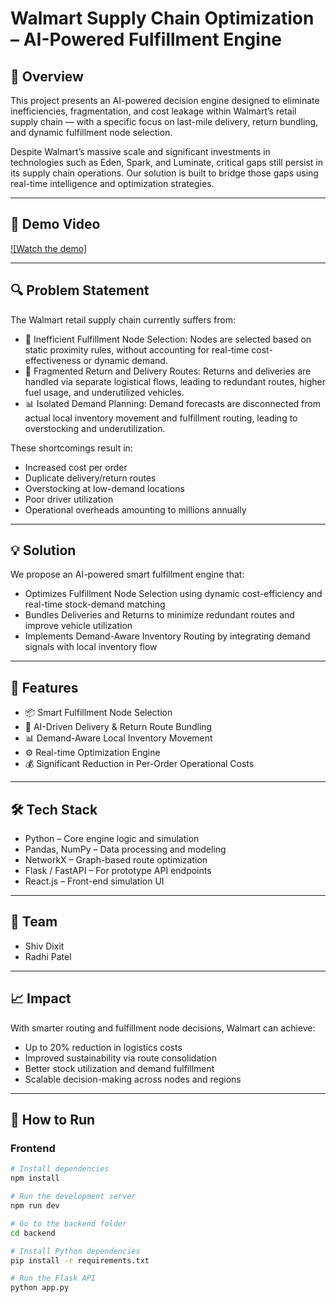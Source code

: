 # Walmart Supply Chain Optimization – AI-Powered Fulfillment Engine

## 🚀 Overview

This project presents an AI-powered decision engine designed to eliminate inefficiencies, fragmentation, and cost leakage within Walmart’s retail supply chain — with a specific focus on last-mile delivery, return bundling, and dynamic fulfillment node selection.

Despite Walmart’s massive scale and significant investments in technologies such as Eden, Spark, and Luminate, critical gaps still persist in its supply chain operations. Our solution is built to bridge those gaps using real-time intelligence and optimization strategies.

---

## 🎥 Demo Video

[![Watch the demo]](https://youtu.be/q6AUIC6gOYQ)

---

## 🔍 Problem Statement

The Walmart retail supply chain currently suffers from:

- 🏪 Inefficient Fulfillment Node Selection: Nodes are selected based on static proximity rules, without accounting for real-time cost-effectiveness or dynamic demand.  
- 🔁 Fragmented Return and Delivery Routes: Returns and deliveries are handled via separate logistical flows, leading to redundant routes, higher fuel usage, and underutilized vehicles.  
- 📊 Isolated Demand Planning: Demand forecasts are disconnected from actual local inventory movement and fulfillment routing, leading to overstocking and underutilization.

These shortcomings result in:

- Increased cost per order  
- Duplicate delivery/return routes  
- Overstocking at low-demand locations  
- Poor driver utilization  
- Operational overheads amounting to millions annually  

---

## 💡 Solution

We propose an AI-powered smart fulfillment engine that:

- Optimizes Fulfillment Node Selection using dynamic cost-efficiency and real-time stock-demand matching  
- Bundles Deliveries and Returns to minimize redundant routes and improve vehicle utilization  
- Implements Demand-Aware Inventory Routing by integrating demand signals with local inventory flow  

---

## 🧠 Features

- 📦 Smart Fulfillment Node Selection  
- 🔁 AI-Driven Delivery & Return Route Bundling  
- 📊 Demand-Aware Local Inventory Movement  
- ⚙ Real-time Optimization Engine  
- 💰 Significant Reduction in Per-Order Operational Costs  

---

## 🛠 Tech Stack

- Python – Core engine logic and simulation  
- Pandas, NumPy – Data processing and modeling  
- NetworkX – Graph-based route optimization  
- Flask / FastAPI – For prototype API endpoints  
- React.js – Front-end simulation UI  

---

## 👥 Team

- Shiv Dixit  
- Radhi Patel

---

## 📈 Impact

With smarter routing and fulfillment node decisions, Walmart can achieve:

- Up to 20% reduction in logistics costs  
- Improved sustainability via route consolidation  
- Better stock utilization and demand fulfillment  
- Scalable decision-making across nodes and regions  

---

## 🧪 How to Run

### Frontend

```bash
# Install dependencies
npm install

# Run the development server
npm run dev

# Go to the backend folder
cd backend

# Install Python dependencies
pip install -r requirements.txt

# Run the Flask API
python app.py 
